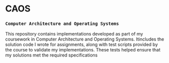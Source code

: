# CAOS
### `Computer Architecture and Operating Systems`


This repository contains implementations developed as part of my coursework in Computer Architecture and Operating Systems. Itincludes the solution code I wrote for assignments, along with test scripts provided by the course to validate my implementations. These tests helped ensure that my solutions met the required specifications


